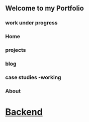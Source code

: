 ## Welcome to my Portfolio

### work under progress

### Home
### projects
### blog
### case studies -working
### About 

# [Backend](https://github.com/AjayShukla007?tab=repositories)